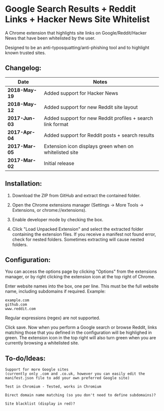 # Google Search Results + Reddit Links + Hacker News Site Whitelist
A Chrome extension that highlights site links on Google/Reddit/Hacker News that have been whitelisted by the user.

Designed to be an anti-typosquatting/anti-phishing tool and to highlight known trusted sites.

## Changelog:

| Date | Notes |
|------|-------|
| **2018-May-19** | Added support for Hacker News |
| **2018-May-12** | Added support for new Reddit site layout |
| **2017-Jun-03** | Added support for new Reddit profiles + search link format |
| **2017-Apr-04** | Added support for Reddit posts + search results |
| **2017-Mar-05** | Extension icon displays green when on whitelisted site |
| **2017-Mar-02** | Initial release |

## Installation:

1. Download the ZIP from GitHub and extract the contained folder.

2. Open the Chrome extensions manager (Settings -> More Tools -> Extensions, or chrome://extensions).

3. Enable developer mode by checking the box.

4. Click "Load Unpacked Extension" and select the extracted folder containing the extension files. If you receive a manifest not found error, check for nested folders. Sometimes extracting will cause nested folders.

## Configuration:

You can access the options page by clicking "Options" from the extensions manager, or by right clicking the extension icon at the top right of Chrome.

Enter website names into the box, one per line. This must be the full website name, including subdomains if required. Example:

    example.com
    github.com
    www.reddit.com
    
Regular expressions (regex) are not supported.
    
Click save. Now when you perform a Google search or browse Reddit, links matching those that you defined in the configuration will be highlighed in green. The extension icon in the top right will also turn green when you are currently browsing a whitelisted site.

## To-do/Ideas:

    Support for more Google sites
    (currently only .com and .co.uk, however you can easily edit the manifest.json file to add your own preferred Google site)
        
    Test in Chromium - Tested, works in Chromium
    
    Direct domain name matching (so you don't need to define subdomains)?
    
    Site blacklist (display in red)?
